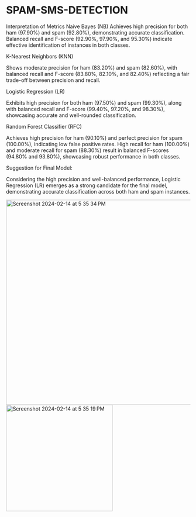 # SPAM-SMS-DETECTION

Interpretation of Metrics
Naive Bayes (NB)
Achieves high precision for both ham (97.90%) and spam (92.80%), demonstrating accurate classification. Balanced recall and F-score (92.90%, 97.90%, and 95.30%) indicate effective identification of instances in both classes.

K-Nearest Neighbors (KNN)

Shows moderate precision for ham (83.20%) and spam (82.60%), with balanced recall and F-score (83.80%, 82.10%, and 82.40%) reflecting a fair trade-off between precision and recall.

Logistic Regression (LR)

Exhibits high precision for both ham (97.50%) and spam (99.30%), along with balanced recall and F-score (99.40%, 97.20%, and 98.30%), showcasing accurate and well-rounded classification.

Random Forest Classifier (RFC)

Achieves high precision for ham (90.10%) and perfect precision for spam (100.00%), indicating low false positive rates. High recall for ham (100.00%) and moderate recall for spam (88.30%) result in balanced F-scores (94.80% and 93.80%), showcasing robust performance in both classes.

Suggestion for Final Model:

Considering the high precision and well-balanced performance, Logistic Regression (LR) emerges as a strong candidate for the final model, demonstrating accurate classification across both ham and spam instances.


<img width="561" alt="Screenshot 2024-02-14 at 5 35 34 PM" src="https://github.com/hannu-shaik/SPAM-SMS-DETECTION/assets/140539636/238d0e83-a35c-4201-8a8a-911642a0bd62"> 







<img width="291" alt="Screenshot 2024-02-14 at 5 35 19 PM" src="https://github.com/hannu-shaik/SPAM-SMS-DETECTION/assets/140539636/d45fb03a-a695-422b-9038-73b884b18224">






